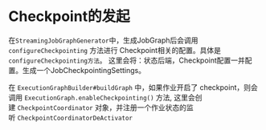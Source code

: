 # Checkpoint的发起
在`StreamingJobGraphGenerator`中，生成JobGraph后会调用`configureCheckpointing` 方法进行 Checkpoint相关的配置。具体是`configureCheckpointing方法`。
这里会将：状态后端，Checkpoint配置一并配置。生成一个JobCheckpointingSettings。

在 `ExecutionGraphBuilder#buildGraph` 中，如果作业开启了 checkpoint，则会调用 `ExecutionGraph.enableCheckpointing()` 方法, 这里会创建 `CheckpointCoordinator` 对象，并注册一个作业状态的监听 `CheckpointCoordinatorDeActivator`
